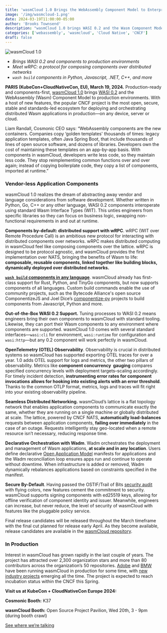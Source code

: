 ```yaml
---
title: 'wasmCloud 1.0 Brings the WebAssembly Component Model to Enterprise'
image: '/img/wasmcloud-1.png'
date: 2024-03-19T11:00:00-05:00
author: 'Brooks Townsend'
description: "wasmCloud 1.0 brings WASI 0.2 and the Wasm Component Model to production environments"
categories: ['webassembly', 'wasmcloud', 'Cloud Native', 'CNCF']
draft: false
---
```


![wasmCloud 1.0](/img/wasmcloud-1.png)

- *Brings WASI 0.2 and components to production environments*
- *Meet wRPC: a protocol for composing components over distributed networks*
- *`wash build` components in Python, Javascript, .NET, C++, and more*

<!--truncate-->

**PARIS (KubeCon+CloudNativeCon, EU), March 19, 2024.** Production-ready and components-first, [wasmCloud 1.0](https://wasmcloud.com/) brings [WASI 0.2](https://github.com/WebAssembly/WASI/blob/main/preview2/README.md) and the WebAssembly (Wasm) Component Model to production environments. With a host of new features, the popular CNCF project is the most open, secure, stable and standards-led ecosystem for deploying and orchestrating distributed Wasm applications in production&mdash;on any device, server or cloud.

Liam Randall, Cosmonic CEO says: “WebAssembly components are the new containers. Companies copy ‘golden templates' thousands of times: legacy application templates, often Java Spring Boot, that include thousands of lines of open source software, and dozens of libraries. Developers own the cost of maintaining these templates on an app-by-app basis. With components in wasmCloud, developers write less code, so they maintain less code. They stop reimplementing common functions over and over again; instead of copying boilerplate code, they copy a list of components, imported at runtime.”

### Vendor-less Application Components

wasmCloud 1.0 realizes the dream of abstracting away vendor and language considerations from software development. Whether written in Python, Go, C++ or any other language, WASI 0.2 components interoperate using standard Wasm Interface Types (WIT). This unties engineers from specific libraries so they can focus on business logic, swapping non-functional requirements in and out at runtime.

**Components by-default: distributed support with wRPC**. wRPC (WIT over Remote Procedure Call) is an ambitious new protocol for interacting with distributed components over networks. wRPC makes distributed computing in wasmCloud feel like composing components over the lattice. wRPC is designed to be protocol agnostic, and wasmCloud provides the first implementation over NATS, bringing the benefits of Wasm to life: **composable, reusable components, linked together like building blocks, dynamically deployed over distributed networks.**

**[`wash build` components in any language](https://wasmcloud.com/blog/bring-your-own-wasm-components)**. wasmCloud already has first-class support for Rust, Python, and TinyGo components, but now supports components of all languages. Custom build commands enable the use of community projects, such as the Bytecode Alliance's open source ComponentizeJS and Joel Dice’s [componentize-py](https://github.com/bytecodealliance/componentize-py) projects to build components from Javascript, Python and more.

**Out-of-the-Box WASI 0.2 Support.** Tuning processes to WASI 0.2 means engineers bring their own components to wasmCloud with standard tooling. Likewise, they can port their Wasm components to any environment where components are supported. wasmCloud 1.0 comes with several standard interfaces&mdash;`wasi:cli` for environment, `wasi:runtime` for configuration and `wasi:http`&mdash;but any 0.2 component will work perfectly in wasmCloud.

**OpenTelemetry (OTEL) Observability**. Observability is crucial in distributed systems so wasmCloud has supported exporting OTEL traces for over a year. 1.0 adds OTEL support for logs and metrics, the other two pillars of observability. Metrics like **component concurrency  gauging** compares specified concurrency levels with deployment targets–scaling accordingly. For timely incident detection, **instrumenting error rates for component invocations allows for hooking into existing alerts with an error threshold**. Thanks to the common OTLP format, metrics, logs and traces will fit right into your existing observability pipeline.

**Seamless Distributed Networking.** wasmCloud’s lattice is a flat topology network that enables application components to communicate exactly the same, whether they are running on a single machine or globally distributed at scale. The lattice, powered by CNCF NATS, **automatically load-balances** requests between application components, **failing over immediately** in the case of an outage. Requests intelligently stay geo-located when a remote resource isn’t necessary, reducing response time.

**Declarative Orchestration with Wadm**. Wadm orchestrates the deployment and management of Wasm applications, **at scale and in any location**. Users define declarative [Open Application Model](https://oam.dev/) manifests for applications and the Wadm reconciliation loop ensures apps run and continue to operate without downtime. When infrastructure is added or removed, Wadm dynamically rebalances applications based on constraints specified in the manifest.

**Secure By-Default**. Having passed the OSTIF/Trail of Bits [security audit](https://ostif.org/wp-content/uploads/2023/10/wasmcloud-audit-ostif-trail-of-bits-final.pdf) with flying colors, new features cement the commitment to security. wasmCloud supports signing components with ed25519 keys, allowing for offline verification of component identity and issuer. Meanwhile, engineers can increase, but never reduce, the level of security of wasmCloud with features like the pluggable policy service.

Final release candidates will be released throughout the March timeframe with the final cut planned for release early April. As they become available, release candidates are available in the [wasmCloud repository](https://github.com/wasmCloud/wasmCloud/releases).

### In Production

Interest in wasmCloud has grown rapidly in the last couple of years. The project has attracted over 2,300 organization stars and more than 80 contributors across the organization’s 50 repositories. [Adobe](https://www.cncf.io/blog/2022/11/17/better-together-a-kubernetes-and-wasm-case-study/) and [BMW](https://www.techtarget.com/searchitoperations/news/252527414/Server-side-WebAssembly-prepares-for-takeoff-in-2023) have been running wasmCloud in production for some time, with [new industry projects](https://www.cncf.io/blog/2024/01/05/bringing-webassembly-to-telecoms-with-cncf-wasmcloud/) emerging all the time. The project is expected to reach incubation status within the CNCF this Spring.

**Visit us at KubeCon + CloudNativeCon Europe 2024:**

**Cosmonic Booth:** K37

**wasmCloud Booth:** Open Source Project Pavilion, Wed 20th, 3 - 9pm (during booth crawl)

[See where we’re talking](https://cosmonic.com/blog/industry/wasmio-kubeconeu2024-preview)
